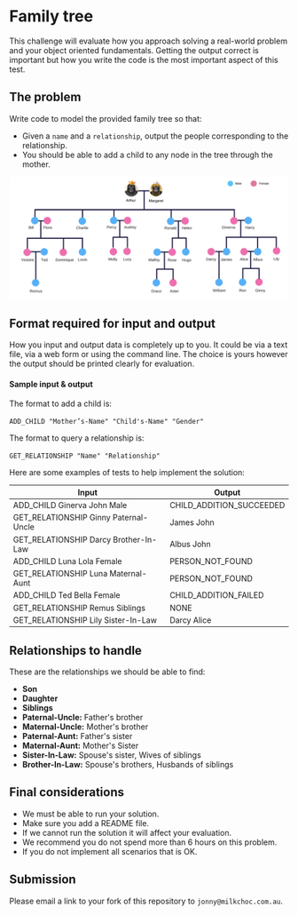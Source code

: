 # Family tree

This challenge will evaluate how you approach solving a real-world problem and your object oriented fundamentals. Getting the output correct is important but how you write the code is the most important aspect of this test.

## The problem

Write code to model the provided family tree so that:

* Given a `name` and a `relationship`, output the people corresponding to the relationship.
* You should be able to add a child to any node in the tree through the mother.

![Image of Tree](tree.png)

## Format required for input and output

How you input and output data is completely up to you.  It could be via a text file, via a web form or using the command line.
The choice is yours however the output should be printed clearly for evaluation.

#### Sample input & output

The format to add a child is:

```ADD_CHILD "Mother’s-Name" "Child's-Name" "Gender"```

The format to query a relationship is:

```GET_RELATIONSHIP "Name" "Relationship"```

Here are some examples of tests to help implement the solution:

| Input | Output |
--------|--------|
ADD_CHILD Ginerva John Male | CHILD_ADDITION_SUCCEEDED
GET_RELATIONSHIP Ginny Paternal-Uncle | James John
GET_RELATIONSHIP Darcy Brother-In-Law | Albus John
ADD_CHILD Luna Lola Female | PERSON_NOT_FOUND
GET_RELATIONSHIP Luna Maternal-Aunt | PERSON_NOT_FOUND
ADD_CHILD Ted Bella Female | CHILD_ADDITION_FAILED
GET_RELATIONSHIP Remus Siblings | NONE
GET_RELATIONSHIP Lily Sister-In-Law | Darcy Alice

## Relationships to handle

These are the relationships we should be able to find:

* **Son**
* **Daughter**
* **Siblings**
* **Paternal-Uncle:** Father's brother
* **Maternal-Uncle:** Mother's brother
* **Paternal-Aunt:** Father's sister
* **Maternal-Aunt:** Mother's Sister
* **Sister-In-Law:** Spouse's sister, Wives of siblings
* **Brother-In-Law:** Spouse's brothers, Husbands of siblings


## Final considerations

* We must be able to run your solution.
* Make sure you add a README file. 
* If we cannot run the solution it will affect your evaluation.
* We recommend you do not spend more than 6 hours on this problem.
* If you do not implement all scenarios that is OK.

## Submission

Please email a link to your fork of this repository to `jonny@milkchoc.com.au`.
